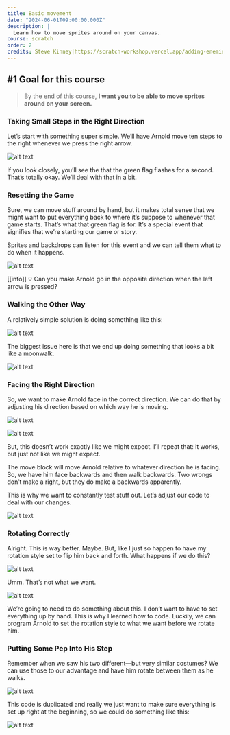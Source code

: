 ```yaml
---
title: Basic movement
date: "2024-06-01T09:00:00.000Z"
description: |
  Learn how to move sprites around on your canvas.
course: scratch
order: 2
credits: Steve Kinney|https://scratch-workshop.vercel.app/adding-enemies-to-raining-apples
---
```


## #1 Goal for this course

> By the end of this course, **I want you to be able to move sprites around on your screen.**

### Taking Small Steps in the Right Direction

Let’s start with something super simple. We’ll have Arnold move ten steps to the right whenever we press the right arrow.

![alt text](image.png)

If you look closely, you’ll see the that the green flag flashes for a second. That’s totally okay. We’ll deal with that in a bit.

### Resetting the Game

Sure, we can move stuff around by hand, but it makes total sense that we might want to put everything back to where it’s suppose to whenever that game starts. That’s what that green flag is for. It’s a special event that signifies that we’re starting our game or story.

Sprites and backdrops can listen for this event and we can tell them what to do when it happens.

![alt text](image-1.png)

[[info]]
:bulb:
Can you make Arnold go in the opposite direction when the left arrow is pressed?

### Walking the Other Way

A relatively simple solution is doing something like this:

![alt text](image-2.png)

The biggest issue here is that we end up doing something that looks a bit like a moonwalk.

![alt text](image-3.png)

### Facing the Right Direction

So, we want to make Arnold face in the correct direction. We can do that by adjusting his direction based on which way he is moving.

![alt text](image-4.png)

![alt text](image-5.png)

But, this doesn’t work exactly like we might expect. I’ll repeat that: it works, but just not like we might expect.

The move block will move Arnold relative to whatever direction he is facing. So, we have him face backwards and then walk backwards. Two wrongs don’t make a right, but they do make a backwards apparently.

This is why we want to constantly test stuff out. Let’s adjust our code to deal with our changes.

![alt text](image-6.png)

### Rotating Correctly

Alright. This is way better. Maybe. But, like I just so happen to have my rotation style set to flip him back and forth. What happens if we do this?

![alt text](image-7.png)

Umm. That’s not what we want.

![alt text](image-8.png)

We’re going to need to do something about this. I don’t want to have to set everything up by hand. This is why I learned how to code. Luckily, we can program Arnold to set the rotation style to what we want before we rotate him.

### Putting Some Pep Into His Step

Remember when we saw his two different—but very similar costumes? We can use those to our advantage and have him rotate between them as he walks.

![alt text](image-9.png)

This code is duplicated and really we just want to make sure everything is set up right at the beginning, so we could do something like this:

![alt text](image-10.png)
